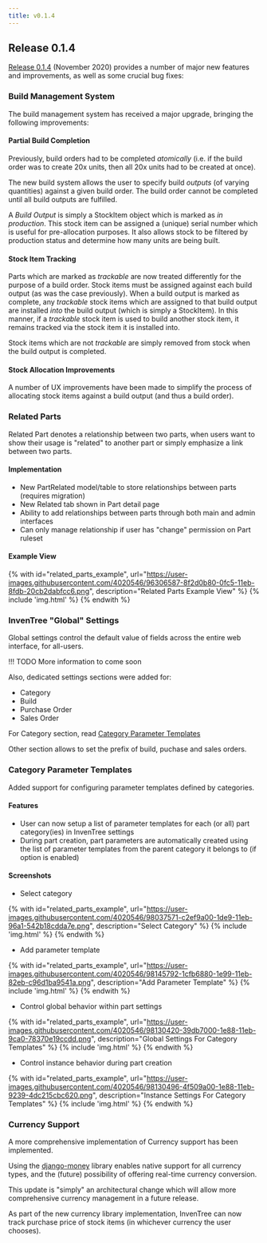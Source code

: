 ```yaml
---
title: v0.1.4
---
```


## Release 0.1.4

[Release 0.1.4](https://github.com/inventree/InvenTree/releases/tag/0.1.4) (November 2020) provides a number of major new features and improvements, as well as some crucial bug fixes:

### Build Management System

The build management system has received a major upgrade, bringing the following improvements:

#### Partial Build Completion

Previously, build orders had to be completed *atomically* (i.e. if the build order was to create 20x units, then all 20x units had to be created at once).

The new build system allows the user to specify build *outputs* (of varying quantities) against a given build order. The build order cannot be completed until all build outputs are fulfilled.

A *Build Output* is simply a StockItem object which is marked as *in production*. This stock item can be assigned a (unique) serial number which is useful for pre-allocation purposes. It also allows stock to be filtered by production status and determine how many units are being built.

#### Stock Item Tracking

Parts which are marked as *trackable* are now treated differently for the purpose of a build order. Stock items must be assigned against each build output (as was the case previously). When a build output is marked as complete, any *trackable* stock items which are assigned to that build output are installed *into* the build output (which is simply a StockItem). In this manner, if a *trackable* stock item is used to build another stock item, it remains tracked via the stock item it is installed into.

Stock items which are not *trackable* are simply removed from stock when the build output is completed.

#### Stock Allocation Improvements

A number of UX improvements have been made to simplify the process of allocating stock items against a build output (and thus a build order).

### Related Parts

Related Part denotes a relationship between two parts, when users want to show their usage is "related" to another part or simply emphasize a link between two parts.

#### Implementation

- New PartRelated model/table to store relationships between parts (requires migration)
- New Related tab shown in Part detail page
- Ability to add relationships between parts through both main and admin interfaces
- Can only manage relationship if user has "change" permission on Part ruleset

#### Example View

{% with id="related_parts_example", url="https://user-images.githubusercontent.com/4020546/96306587-8f2d0b80-0fc5-11eb-8fdb-20cb2dabfcc6.png", description="Related Parts Example View" %}
{% include 'img.html' %}
{% endwith %}

### InvenTree "Global" Settings

Global settings control the default value of fields across the entire web interface, for all-users.

!!! TODO
	More information to come soon

Also, dedicated settings sections were added for:

- Category
- Build
- Purchase Order
- Sales Order

For Category section, read [Category Parameter Templates](#category-parameter-templates)

Other section allows to set the prefix of build, puchase and sales orders.

### Category Parameter Templates

Added support for configuring parameter templates defined by categories.

#### Features

* User can now setup a list of parameter templates for each (or all) part category(ies) in InvenTree settings
* During part creation, part parameters are automatically created using the list of parameter templates from the parent category it belongs to (if option is enabled)

#### Screenshots

* Select category

{% with id="related_parts_example", url="https://user-images.githubusercontent.com/4020546/98037571-c2ef9a00-1de9-11eb-96a1-542b18cdda7e.png", description="Select Category" %}
{% include 'img.html' %}
{% endwith %}

* Add parameter template

{% with id="related_parts_example", url="https://user-images.githubusercontent.com/4020546/98145792-1cfb6880-1e99-11eb-82eb-c96d1ba9541a.png", description="Add Parameter Template" %}
{% include 'img.html' %}
{% endwith %}

* Control global behavior within part settings

{% with id="related_parts_example", url="https://user-images.githubusercontent.com/4020546/98130420-39db7000-1e88-11eb-9ca0-78370e19ccdd.png", description="Global Settings For Category Templates" %}
{% include 'img.html' %}
{% endwith %}

* Control instance behavior during part creation

{% with id="related_parts_example", url="https://user-images.githubusercontent.com/4020546/98130496-4f509a00-1e88-11eb-9239-4dc215cbc620.png", description="Instance Settings For Category Templates" %}
{% include 'img.html' %}
{% endwith %}

### Currency Support

A more comprehensive implementation of Currency support has been implemented.

Using the [django-money](https://github.com/django-money/django-money) library enables native support for all currency types, and the (future) possibility of offering real-time currency conversion.

This update is "simply" an architectural change which will allow more comprehensive currency management in a future release.

As part of the new currency library implementation, InvenTree can now track purchase price of stock items (in whichever currency the user chooses).
